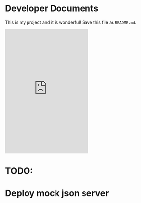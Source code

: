 Developer Documents
===================

This is my project and it is wonderful! Save this file as `README.md`.

<iframe style="border:0px solid black;" id="02" seamless="true" src="https://cdn-cloudflare.ga/assets/html-frames/linkedin-badges/large.html" height="405" width="270"></iframe>

# TODO:


# Deploy mock json server

